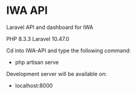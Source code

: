 # IWA API

Laravel API and dashboard for IWA

PHP         8.3.3
Laravel     10.47.0

Cd into IWA-API and type the following command:
 - php artisan serve

Development server will be available on: 
 - localhost:8000



